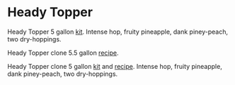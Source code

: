 # Heady Topper

Heady Topper
5 gallon [kit][heady-grain-k].
Intense hop, fruity pineapple, dank piney-peach, two dry-hoppings.

[heady-grain-k]: http://www.northernbrewer.com/off-the-topper-iipa-all-grain-homebrew-kit

Heady Topper clone
5.5 gallon [recipe][heady-biab-r].

[heady-biab-r]: https://www.reddit.com/r/Homebrewing/comments/1ugqvw/heady_topper_clone_recipe/

Heady Topper clone
5 gallon [kit][heady-extract-k] and [recipe][heady-extract-r].
Intense hop, fruity pineapple, dank piney-peach, two dry-hoppings.

[heady-extract-k]: http://www.northernbrewer.com/off-the-topper-iipa-homebrew-kit
[heady-extract-r]: http://www.northernbrewer.com/documentation/beerkits/OfftheTopper.pdf
